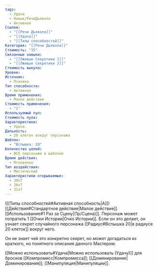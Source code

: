 ```yaml
---
tags:
  - Удача
  - Навык/РечиДъявола
  - Активная
Ссылки:
  - "[[Речи Дъявола]]"
  - "[[Удача]]"
  - "[[Типы способностей]]"
Категория: "[[Речи Дъявола]]"
Стоимость: "15"
Связанные навыки:
  - "[[Лживые Секретики 1]]"
  - "[[Лживые Секретики 2]]"
Стоимость выкупа: 
Уровни: 
Источник:
  - Психика
Тип способности:
  - Активная
Время применения:
  - Малое действие
Стоимость применения:
  - "1"
Используемый пул: 
Стоимость пула: 
Характеристики:
  - Удача
Дальность:
  - 20 клеток вокруг персонажа
Шаблон:
  - "Вспышка: 20"
Количество целей:
  - ВСЕ персонажи в шаблоне
Время действия:
  - Мгновенно
Тип воздействия:
  - Мистический
Характеристики открываемые:
  - 30x7
  - 26x7
  - 31x7
---
```

([[Типы способностей#Активная способность|А]]) [[Действия#Стандартное действие|Малое действие]]. [[Использование#1 Раз за Сцену|(1р/Сцена)]]. Персонаж может потратить 1 [[Очки Истории|Очко Истории]]. Если он это делает, он узнает секрет случайного персонажа [[Радиус#Вспышка 20|в радиусе 20 клеток]] вокруг него. 

Он не знает чей это конкретно секрет, но может догадаться из краткого, но понятного описания данного Мастером.

[[Можно использовать#Удача|Можно использовать (Удачу)]] для бросков [[Компромисс|Компромисса]]; [[Доминирование|Доминирования]]; [[Манипуляция|Манипуляции]]. 